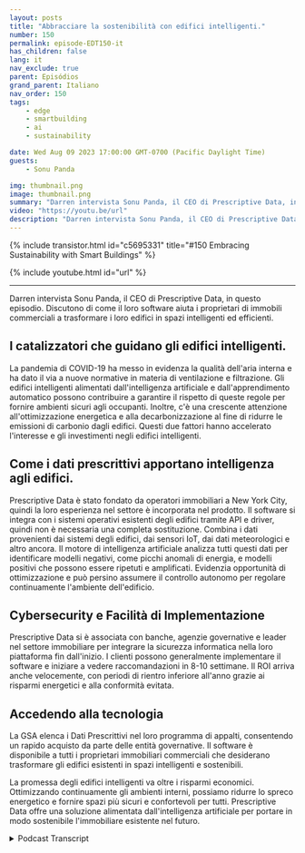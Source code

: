 ```yaml
---
layout: posts
title: "Abbracciare la sostenibilità con edifici intelligenti."
number: 150
permalink: episode-EDT150-it
has_children: false
lang: it
nav_exclude: true
parent: Episódios
grand_parent: Italiano
nav_order: 150
tags:
    - edge
    - smartbuilding
    - ai
    - sustainability

date: Wed Aug 09 2023 17:00:00 GMT-0700 (Pacific Daylight Time)
guests:
    - Sonu Panda

img: thumbnail.png
image: thumbnail.png
summary: "Darren intervista Sonu Panda, il CEO di Prescriptive Data, in questa puntata. Discutono di come il loro software aiuti i proprietari di immobili commerciali a trasformare i loro edifici in spazi intelligenti ed efficienti."
video: "https://youtu.be/url"
description: "Darren intervista Sonu Panda, il CEO di Prescriptive Data, in questa puntata. Discutono di come il loro software aiuti i proprietari di immobili commerciali a trasformare i loro edifici in spazi intelligenti ed efficienti."
---
```


<div>
{% include transistor.html id="c5695331" title="#150 Embracing Sustainability with Smart Buildings" %}

{% include youtube.html id="url" %}
</div>

---

Darren intervista Sonu Panda, il CEO di Prescriptive Data, in questo episodio. Discutono di come il loro software aiuta i proprietari di immobili commerciali a trasformare i loro edifici in spazi intelligenti ed efficienti.

## I catalizzatori che guidano gli edifici intelligenti.

La pandemia di COVID-19 ha messo in evidenza la qualità dell'aria interna e ha dato il via a nuove normative in materia di ventilazione e filtrazione. Gli edifici intelligenti alimentati dall'intelligenza artificiale e dall'apprendimento automatico possono contribuire a garantire il rispetto di queste regole per fornire ambienti sicuri agli occupanti. Inoltre, c'è una crescente attenzione all'ottimizzazione energetica e alla decarbonizzazione al fine di ridurre le emissioni di carbonio dagli edifici. Questi due fattori hanno accelerato l'interesse e gli investimenti negli edifici intelligenti.

## Come i dati prescrittivi apportano intelligenza agli edifici.

Prescriptive Data è stato fondato da operatori immobiliari a New York City, quindi la loro esperienza nel settore è incorporata nel prodotto. Il software si integra con i sistemi operativi esistenti degli edifici tramite API e driver, quindi non è necessaria una completa sostituzione. Combina i dati provenienti dai sistemi degli edifici, dai sensori IoT, dai dati meteorologici e altro ancora. Il motore di intelligenza artificiale analizza tutti questi dati per identificare modelli negativi, come picchi anomali di energia, e modelli positivi che possono essere ripetuti e amplificati. Evidenzia opportunità di ottimizzazione e può persino assumere il controllo autonomo per regolare continuamente l'ambiente dell'edificio.

## Cybersecurity e Facilità di Implementazione

Prescriptive Data si è associata con banche, agenzie governative e leader nel settore immobiliare per integrare la sicurezza informatica nella loro piattaforma fin dall'inizio. I clienti possono generalmente implementare il software e iniziare a vedere raccomandazioni in 8-10 settimane. Il ROI arriva anche velocemente, con periodi di rientro inferiore all'anno grazie ai risparmi energetici e alla conformità evitata.

## Accedendo alla tecnologia

La GSA elenca i Dati Prescrittivi nel loro programma di appalti, consentendo un rapido acquisto da parte delle entità governative. Il software è disponibile a tutti i proprietari immobiliari commerciali che desiderano trasformare gli edifici esistenti in spazi intelligenti e sostenibili.

La promessa degli edifici intelligenti va oltre i risparmi economici. Ottimizzando continuamente gli ambienti interni, possiamo ridurre lo spreco energetico e fornire spazi più sicuri e confortevoli per tutti. Prescriptive Data offre una soluzione alimentata dall'intelligenza artificiale per portare in modo sostenibile l'immobiliare esistente nel futuro.



<details>
<summary> Podcast Transcript </summary>

<p></p>

</details>
